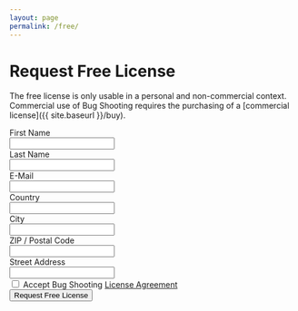 ```yaml
---
layout: page
permalink: /free/
---
```


# Request Free License

The free license is only usable in a personal and non-commercial context. Commercial use of Bug Shooting requires the purchasing of a [commercial license]({{ site.baseurl }}/buy).

<form method="POST" action="https://Services.bugshooting.com/rest/freelicense">
  <div class="row mb-3">
    <label for="firstname" class="col-sm-2 col-form-label">First Name</label>
    <div class="col-sm-10">
      <input class="form-control" type="text" required name="firstname" >
    </div>
  </div>
  <div class="row mb-3">
    <label for="lastname" class="col-sm-2 col-form-label">Last Name</label>
    <div class="col-sm-10">
      <input class="form-control" type="text" required name="lastname">
    </div>
  </div>
  <div class="row mb-3">
    <label for="email" class="col-sm-2 col-form-label">E-Mail</label>
    <div class="col-sm-10">
      <input class="form-control" type="email" required name="email">
    </div>
  </div>
  <div class="row mb-3">
    <label for="country" class="col-sm-2 col-form-label">Country</label>
    <div class="col-sm-10">
      <input class="form-control" type="text" required name="country">
    </div>
  </div>
  <div class="row mb-3">
    <label for="city" class="col-sm-2 col-form-label">City</label>
    <div class="col-sm-10">
      <input class="form-control" type="text" required name="city">
    </div>
  </div>
  <div class="row mb-3">
    <label for="zip" class="col-sm-2 col-form-label">ZIP / Postal Code</label>
    <div class="col-sm-10">
      <input class="form-control" type="text" required name="zip">
    </div>
  </div>
  <div class="row mb-3">
    <label for="street" class="col-sm-2 col-form-label">Street Address</label>
    <div class="col-sm-10">
      <input class="form-control" type="text" required name="street">
    </div>
  </div>
  <div class="row mb-3">
    <div class="col-sm-10  offset-sm-2">
      <div class="form-check">
        <input class="form-check-input" type="checkbox" required name="agreement">
        <label class="form-check-label" for="agreement">Accept Bug Shooting <a href="{{ site.baseurl }}/agreement" target="_blank">License Agreement</a></label>
      </div>
    </div>
  </div>
  <button class="btn btn-lg btn-primary btn-block" type="submit">Request Free License</button>
</form>
